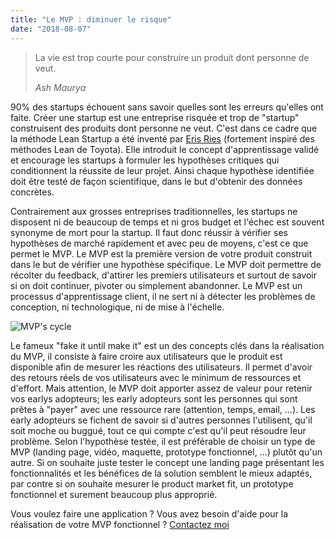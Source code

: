 ```yaml
---
title: "Le MVP : diminuer le risque"
date: "2018-08-07"
---
```


> La vie est trop courte pour construire un produit dont personne de veut.
>
> <cite>Ash Maurya</cite>

90% des startups échouent sans savoir quelles sont les erreurs qu'elles ont faite. Créer une startup est une entreprise risquée et trop de "startup" construisent des produits dont personne ne veut. C'est dans ce cadre que la méthode Lean Startup a été inventé par [Eris Ries](https://en.wikipedia.org/wiki/Eric_Ries) (fortement inspiré des méthodes Lean de Toyota). Elle introduit le concept d'apprentissage validé et encourage les startups à formuler les hypothèses critiques qui conditionnent la réussite de leur projet. Ainsi chaque hypothèse identifiée doit être testé de façon scientifique, dans le but d'obtenir des données concrètes.

Contrairement aux grosses entreprises traditionnelles, les startups ne disposent ni de beaucoup de temps et ni gros budget et l'échec est souvent synonyme de mort pour la startup. Il faut donc réussir à vérifier ses hypothèses de marché rapidement et avec peu de moyens, c'est ce que permet le MVP. Le MVP est la première version de votre produit construit dans le but de vérifier une hypothèse spécifique. Le MVP doit permettre de récolter du feedback, d'attirer les premiers utilisateurs et surtout de savoir si on doit continuer, pivoter ou simplement abandonner. Le MVP est un processus d'apprentissage client, il ne sert ni à détecter les problèmes de conception, ni technologique, ni de mise à l'échelle.

![MVP's cycle](/images/blog/mvp-cycle.jpg)

Le fameux "fake it until make it" est un des concepts clés dans la réalisation du MVP, il consiste à faire croire aux utilisateurs que le produit est disponible afin de mesurer les réactions des utilisateurs. Il permet d'avoir des retours réels de vos utilisateurs avec le minimum de ressources et d'effort. Mais attention, le MVP doit apporter assez de valeur pour retenir vos earlys adopteurs; les early adopteurs sont les personnes qui sont prêtes à "payer" avec une ressource rare (attention, temps, email, ...). Les early adopteurs se fichent de savoir si d'autres personnes l'utilisent, qu'il soit moche ou buggué, tout ce qui compte c'est qu'il peut résoudre leur problème. Selon l'hypothèse testée, il est préférable de choisir un type de MVP (landing page, vidéo, maquette, prototype fonctionnel, ...) plutôt qu'un autre. Si on souhaite juste tester le concept une landing page présentant les fonctionnalités et les bénéfices de la solution semblent le mieux adaptés, par contre si on souhaite mesurer le product market fit, un prototype fonctionnel et surement beaucoup plus approprié.

Vous voulez faire une application ? Vous avez besoin d'aide pour la réalisation de votre MVP fonctionnel ?
[Contactez moi](/#contact)




